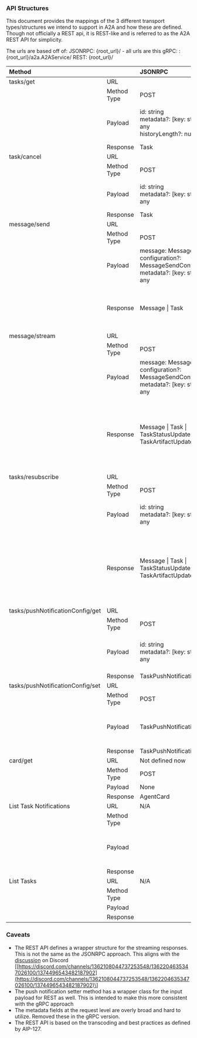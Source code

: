### API Structures

This document provides the mappings of the 3 different transport types/structures we intend to support in A2A and how these are defined. Though not officially a REST api, it is REST-like and is referred to as the A2A REST API for simplicity.

The urls are based off of:
JSONRPC: {root\_url}/ \- all urls are this
gRPC: :{root\_url}/a2a.A2AService/
REST: {root\_url}/

| Method |  | JSONRPC | gRPC | REST |
| :---- | :---- | :---- | :---- | :---- |
| tasks/get | URL |  | GetTask | /v1/tasks/{id} |
|  | Method Type | POST | POST | GET |
|  | Payload | id: string<br> metadata?: \[key: string\]: any<br> historyLength?: number | message GetTaskRequest {<br>   // name=tasks/{id}<br>   string name;<br>   int32 history\_length;<br> } |  name: string<br> historyLength?: number |
|  | Response | Task | Task | Task |
| task/cancel | URL |  | CancelTask | /v1/tasks/{id}:cancel |
|  | Method Type | POST | POST | POST |
|  | Payload | id: string<br> metadata?: \[key: string\]: any | message CancelTaskRequest{<br>   // name=tasks/{id}<br>   string name;<br> } | name: string  |
|  | Response | Task | Task | Task |
| message/send | URL |  | SendMessage | /v1/message:send |
|  | Method Type | POST | POST | POST |
|  | Payload | message: Message<br> configuration?: MessageSendConfiguration<br> metadata?: \[key: string\]: any | message SendMessageRequest {<br>   Message msg;<br>   SendMessageConfiguration configuration;<br> } | message: Message<br>configuration?: SendMessageConfiguration<br> metadata?: \[key: string\]: any |
|  | Response | Message \| Task | message SendMessageResponse {<br>   oneof payload {<br>     Task task;<br>     Message msg;<br>   }<br> } | {<br>   message?: Message<br>   task?: Task<br> } |
| message/stream | URL |  | SendStreamingMessage | /v1/message:stream |
|  | Method Type | POST | POST | POST |
|  | Payload | message: Message<br> configuration?: MessageSendConfiguration<br> metadata?: \[key: string\]: any | message SendMessageRequest {<br>   Message msg;<br>   SendMessageConfiguration configuration;<br> } | message: Message<br> configuration?: MessageSendConfiguration<br> metadata?: \[key: string\]: any |
|  | Response | Message \| Task \| TaskStatusUpdateEvent \| TaskArtifactUpdateEvent | message StreamResponse {<br>   oneof payload {<br>     Task task;<br>     Message msg;<br>     TaskStatusUpdateEvent status\_update;<br>     TaskArtifactUpdateEvent artifact\_update;<br>   }<br> } | {<br>   message?: Message<br>   task?: Task<br>   statusUpdate?: TaskStatusUpdateEvent<br>   artifactUpdate?: TaskArtifactUpdateEvent<br> } |
| tasks/resubscribe | URL |  | TaskSubscription | /v1/tasks/{id}:resubscribe |
|  | Method Type | POST | POST | POST |
|  | Payload | id: string<br> metadata?: \[key: string\]: any | message TaskSubscriptionRequest{<br>   // name=tasks/{id}<br>   string name;<br> } | name: string  |
|  | Response | Message \| Task \| TaskStatusUpdateEvent \| TaskArtifactUpdateEvent | message StreamResponse {<br>   oneof payload {<br>     Task task;<br>     Message msg;<br>     TaskStatusUpdateEvent status\_update;<br>     TaskArtifactUpdateEvent artifact\_update;<br>   }<br> } | {<br>   message?: Message<br>   task?: Task<br>   statusUpdate?: TaskStatusUpdateEvent<br>   artifactUpdate?: TaskArtifactUpdateEvent<br> } |
| tasks/pushNotificationConfig/get | URL |  | GetTaskPushNotification | /v1/tasks/\*/pushNotificationConfigs/\* |
|  | Method Type | POST | POST | GET |
|  | Payload | id: string<br> metadata?: \[key: string\]: any | message TaskSubscriptionRequest {<br>   // name=tasks/{id}/pushNotification/{id}<br>   string name;<br> } | name: string  |
|  | Response | TaskPushNotificationConfig | TaskPushNotificationConfig | TaskPushNotificationConfig |
| tasks/pushNotificationConfig/set | URL |  | CreateTaskPushNotification | /v1/tasks/{id}/pushNotificationConfigs |
|  | Method Type | POST | POST | POST |
|  | Payload | TaskPushNotificationConfig | message SetTaskPushNotificationRequest {<br>   TaskPushNotificationConfig config \= 1;<br> } | config: TaskPushNotificationConfig |
|  | Response | TaskPushNotificationConfig | TaskPushNotificationConfig | TaskPushNotificationConfig |
| card/get | URL | Not defined now | GetAgentCard | /v1/card |
|  | Method Type | POST | POST | GET |
|  | Payload | None | None | None |
|  | Response | AgentCard | AgentCard | AgentCard |
| List Task Notifications | URL | N/A | ListTaskPushNotification | /v1/tasks/{id}/pushNotificationConfigs |
|  | Method Type |  | GET | GET |
|  | Payload |  | message ListTaskPushNotificationRequest {<br>   // parent=tasks/{id}<br>   string parent \= 1;<br> } | parent: string |
|  | Response |  | repeated TaskPushNotificationConfig | \[TaskPushNotificationConfig\] |
| List Tasks | URL | N/A | ListTask | /v1/tasks |
|  | Method Type |  | GET | GET |
|  | Payload |  | {} | {} |
|  | Response |  | repeated Task | \[Task\] |

### Caveats

* The REST API defines a wrapper structure for the streaming responses. This is not the same as the JSONRPC approach. This aligns with the [discussion](https://discord.com/channels/1362108044737253548/1362204635347026100/1374496543482187902) on Discord \[[https://discord.com/channels/1362108044737253548/1362204635347026100/1374496543482187902](https://discord.com/channels/1362108044737253548/1362204635347026100/1374496543482187902)\]   
* The push notification setter method has a wrapper class for the input payload for REST as well. This is intended to make this more consistent with the gRPC approach  
* The metadata fields at the request level are overly broad and hard to utilize. Removed these in the gRPC version.  
* The REST API is based on the transcoding and best practices as defined by AIP-127. 
